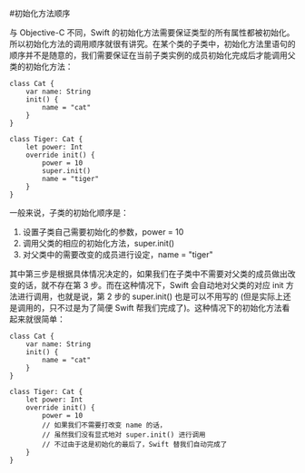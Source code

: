 
#初始化方法顺序

与 Objective-C 不同，Swift 的初始化方法需要保证类型的所有属性都被初始化。所以初始化方法的调用顺序就很有讲究。在某个类的子类中，初始化方法里语句的顺序并不是随意的，我们需要保证在当前子类实例的成员初始化完成后才能调用父类的初始化方法：

```
class Cat {
    var name: String
    init() {
        name = "cat"
    }
}

class Tiger: Cat {
    let power: Int
    override init() {
        power = 10
        super.init()
        name = "tiger"
    }
}
```

       
一般来说，子类的初始化顺序是：

1. 设置子类自己需要初始化的参数，power = 10
2. 调用父类的相应的初始化方法，super.init()
3. 对父类中的需要改变的成员进行设定，name = "tiger"

其中第三步是根据具体情况决定的，如果我们在子类中不需要对父类的成员做出改变的话，就不存在第 3 步。而在这种情况下，Swift 会自动地对父类的对应 init 方法进行调用，也就是说，第 2 步的 super.init() 也是可以不用写的 (但是实际上还是调用的，只不过是为了简便 Swift 帮我们完成了)。这种情况下的初始化方法看起来就很简单：

```
class Cat {
    var name: String
    init() {
        name = "cat"
    }
}

class Tiger: Cat {
    let power: Int
    override init() {
        power = 10
        // 如果我们不需要打改变 name 的话，
        // 虽然我们没有显式地对 super.init() 进行调用
        // 不过由于这是初始化的最后了，Swift 替我们自动完成了
    }
}

```